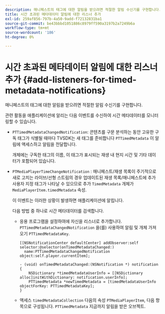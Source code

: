 ```yaml
---
description: 매니페스트의 태그에 대한 알림을 받으려면 적절한 알림 수신기를 구현합니다.
title: 시간 초과된 메타데이터 알림에 대한 리스너 추가
exl-id: 259af856-797b-4a50-9add-f72132831ba1
source-git-commit: be43bbbd1051886c8979ff590a3197b2a7249b6a
workflow-type: tm+mt
source-wordcount: '186'
ht-degree: 0%

---
```


# 시간 초과된 메타데이터 알림에 대한 리스너 추가 {#add-listeners-for-timed-metadata-notifications}

매니페스트의 태그에 대한 알림을 받으려면 적절한 알림 수신기를 구현합니다.

관련 활동을 애플리케이션에 알리는 다음 이벤트를 수신하여 시간 메타데이터를 모니터링할 수 있습니다.

* `PTTimedMetadataChangedNotification`: 콘텐츠를 구문 분석하는 동안 고유한 구독 태그가 식별될 때마다 TVSDK는 새 태그를 준비합니다 `PTTimedMetadata` 이 알림에 액세스하고 알림을 전달합니다.

   개체에는 구독한 태그의 이름, 이 태그가 표시되는 재생 내 현지 시간 및 기타 데이터가 포함되어 있습니다.

* `PTMediaPlayerTimeChangeNotification` : 매니페스트/재생 목록이 주기적으로 새로 고치는 라이브/선형 스트림의 경우 업데이트된 재생 목록/매니페스트에 추가 사용자 지정 태그가 나타날 수 있으므로 추가 `TimedMetadata` 개체가 `MediaPlayerItem.timedMetadata` 속성.

   이 이벤트는 이러한 상황이 발생하면 애플리케이션에 알립니다.

   다음 방법 중 하나로 시간 메타데이터를 검색합니다.

   * 응용 프로그램을 설정하여에 자신을 리스너로 추가합니다. `PTTimedMetadataChangedNotification` 을(를) 사용하여 알림 및 개체 가져오기 `PTTimedMetadataKey`.

      ```
      [[NSNotificationCenter defaultCenter] addObserver:self selector:@selector(onTimedMetadataChanged:)  
        name:PTTimedMetadataChangedNotification object:self.player.currentItem]; 
      
      - (void) onTimedMetadataChanged:(NSNotification *) notification { 
          NSDictionary *timedMetadataUserInfo = [[NSDictionary alloc]initWithDictionary: notification.userInfo]; 
          PTTimedMetadata *newTimedMetadata = [timedMetadataUserInfo objectForKey: PTTimedMetadataKey]; 
      }
      ```

   * 액세스 `timedMetadataCollection` 다음의 속성 `PTMediaPlayerItem`, 다음 항목으로 구성됩니다. `PTTimedMetadata` 지금까지 알림을 받은 오브젝트.
